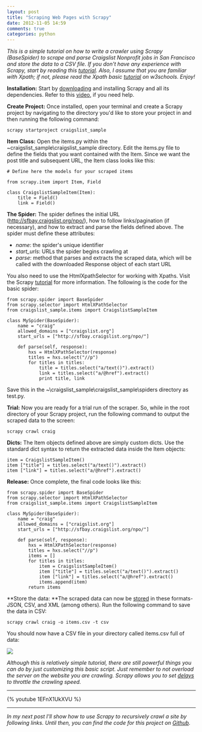 ```yaml
---
layout: post
title: "Scraping Web Pages with Scrapy"
date: 2012-11-05 14:59
comments: true
categories: python
---
```


*This is a simple tutorial on how to write a crawler using Scrapy (BaseSpider) to scrape and parse Craigslist Nonprofit jobs in San Francisco and store the data to a CSV file. If you don't have any experience with Scrapy, start by reading this [tutorial](http://doc.scrapy.org/en/latest/intro/tutorial.html). Also, I assume that you are familiar with Xpath; if not, please read the Xpath basic [tutorial](http://w3schools.com/xpath/) on w3schools. Enjoy!*

**Installation:** Start by [downloading](http://scrapy.org/) and installing Scrapy and all its dependencies. Refer to this [video](http://www.youtube.com/watch?v=eEK2kmmvIdw), if you need help.

**Create Project:** Once installed, open your terminal and create a Scrapy project by navigating to the directory you'd like to store your project in and then running the following command: 

    scrapy startproject craigslist_sample

**Item Class:** Open the items.py within the ~craigslist\_sample\craigslist\_sample directory. Edit the items.py file to define the fields that you want contained with the Item. Since we want the post title and subsequent URL, the Item class looks like this:

    # Define here the models for your scraped items
     
    from scrapy.item import Item, Field
     
    class CraigslistSampleItem(Item):
    	title = Field()
    	link = Field()

**The Spider:** The spider defines the initial URL (http://sfbay.craigslist.org/npo/), how to follow links/pagination (if necessary), and how to extract and parse the fields defined above. The spider must define these attributes:

- *name*: the spider's unique identifier
- *start_urls*: URLs the spider begins crawling at
- *parse*: method that parses and extracts the scraped data, which will be called with the downloaded Response object of each start URL

You also need to use the HtmlXpathSelector for working with Xpaths. Visit the Scrapy [tutorial](http://doc.scrapy.org/en/0.16/) for more information. The following is the code for the basic spider:

    from scrapy.spider import BaseSpider
    from scrapy.selector import HtmlXPathSelector
	from craigslist_sample.items import CraigslistSampleItem
     
    class MySpider(BaseSpider):
    	name = "craig"
    	allowed_domains = ["craigslist.org"]
    	start_urls = ["http://sfbay.craigslist.org/npo/"]
     
    	def parse(self, response):
    		hxs = HtmlXPathSelector(response)
    		titles = hxs.select("//p")
    		for titles in titles:
    			title = titles.select("a/text()").extract()
    			link = titles.select("a/@href").extract()
    			print title, link

Save this in the ~\craigslist_sample\craigslist\_sample\spiders directory as test.py.

**Trial:** Now you are ready for a trial run of the scraper. So, while in the root directory of your Scrapy project, run the following command to output the scraped data to the screen:

	scrapy crawl craig

**Dicts:** The Item objects defined above are simply custom dicts. Use the standard dict syntax to return the extracted data inside the Item objects:

    item = CraigslistSampleItem()
    item ["title"] = titles.select("a/text()").extract()
    item ["link"] = titles.select("a/@href").extract()

**Release:** Once complete, the final code looks like this:

    from scrapy.spider import BaseSpider
    from scrapy.selector import HtmlXPathSelector
    from craigslist_sample.items import CraigslistSampleItem
     
    class MySpider(BaseSpider):
    	name = "craig"
    	allowed_domains = ["craigslist.org"]
    	start_urls = ["http://sfbay.craigslist.org/npo/"]
     
    	def parse(self, response):
    		hxs = HtmlXPathSelector(response)
    		titles = hxs.select("//p")
    		items = []
    		for titles in titles:
    			item = CraigslistSampleItem()
    			item ["title"] = titles.select("a/text()").extract()
    			item ["link"] = titles.select("a/@href").extract()
    			items.append(item)
    		return items

**Store the data: **The scraped data can now be [stored](http://doc.scrapy.org/en/0.16/topics/feed-exports.html#topics-feed-exports) in these formats- JSON, CSV, and XML (among others). Run the following command to save the data in CSV:

    scrapy crawl craig -o items.csv -t csv

You should now have a CSV file in your directory called items.csv full of data:

![](http://www.backwardsteps.com/uploads/2012-11-05_1411.png)

*Although this is relatively simple tutorial, there are still powerful things you can do by just customizing this basic script. Just remember to not overload the server on the website you are crawling. Scrapy allows you to set [delays](https://scrapy.readthedocs.org/en/latest/topics/settings.html?highlight=delay#download-delay) to throttle the crawling speed.*


***

{% youtube 1EFnX1UkXVU %}

***


*In my next post I'll show how to use Scrapy to  recursively crawl a site by following links. Until then, you can find the code for this project on [Github](https://github.com/mjhea0/Scrapy-Samples).*
